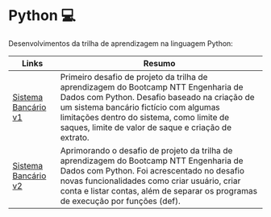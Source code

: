 # Python 💻
Desenvolvimentos da trilha de aprendizagem na linguagem Python:

| Links | Resumo |
|-------|---------|
|[Sistema Bancário v1](https://github.com/QU4TR0/Python/blob/main/Desafio1_DIO_Python.py)| Primeiro desafio de projeto da trilha de aprendizagem do Bootcamp NTT Engenharia de Dados com Python. Desafio baseado na criação de um sistema bancário fictício com algumas limitações dentro do sistema, como limite de saques, limite de valor de saque e criação de extrato.|
|[Sistema Bancário v2](https://github.com/QU4TR0/Python/blob/main/Desafio2_DIO_Python.py)| Aprimorando o desafio de projeto da trilha de aprendizagem do Bootcamp NTT Engenharia de Dados com Python. Foi acrescentado no desafio novas funcionalidades como criar usuário, criar conta e listar contas, além de separar os programas de execução por funções (def).|
